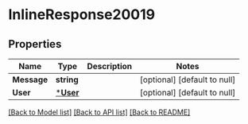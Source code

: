 # InlineResponse20019

## Properties
Name | Type | Description | Notes
------------ | ------------- | ------------- | -------------
**Message** | **string** |  | [optional] [default to null]
**User** | [***User**](User.md) |  | [optional] [default to null]

[[Back to Model list]](../README.md#documentation-for-models) [[Back to API list]](../README.md#documentation-for-api-endpoints) [[Back to README]](../README.md)

